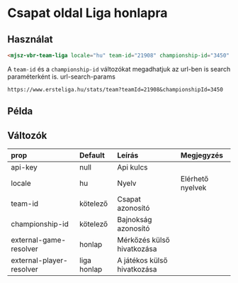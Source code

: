 # Csapat oldal Liga honlapra

## Használat

```html
<mjsz-vbr-team-liga locale="hu" team-id="21908" championship-id="3450" />
```

A `team-id` és a `championship-id` változókat megadhatjuk az url-ben is search paraméterként is.
url-search-params

```http
https://www.ersteliga.hu/stats/team?teamId=21908&championshipId=3450
```

<!--@include: ./parts/url-search-params.md-->

## Példa

<ClientOnly>
  <mjsz-vbr-team-liga
    locale="hu"
    team-id="21908"
    championship-id="3450"
  />
</ClientOnly>

## Változók

| prop                     | Default     | Leírás                      | Megjegyzés       |
| :----------------------- | :---------- | :-------------------------- | :--------------- |
| api-key                  | null        | Api kulcs                   |                  |
| locale                   | hu          | Nyelv                       | Elérhető nyelvek |
| team-id                  | kötelező    | Csapat azonosító            |                  |
| championship-id          | kötelező    | Bajnokság azonosító         |                  |
| external-game-resolver   | honlap      | Mérkőzés külső hivatkozása  |                  |
| external-player-resolver | liga honlap | A játékos külső hivatkozása |                  |
